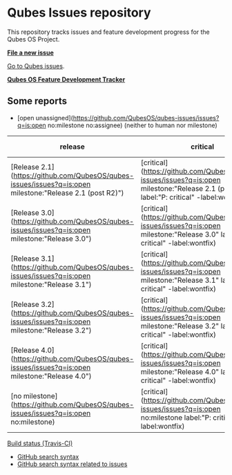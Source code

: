 Qubes Issues repository
=======================

This repository tracks issues and feature development progress for the Qubes OS Project.

**[File a new issue](https://github.com/QubesOS/qubes-issues/issues/new)**

[Go to Qubes issues](https://github.com/QubesOS/qubes-issues/issues).

**[Qubes OS Feature Development Tracker](https://www.qubes-os.org/qubes-issues/)**

Some reports
------------

* [open unassigned](https://github.com/QubesOS/qubes-issues/issues?q=is:open no:milestone no:assignee) (neither to human nor milestone)

| release | critical | pending backports |
|---------|----------|-------------------|
| [Release 2.1](https://github.com/QubesOS/qubes-issues/issues?q=is:open milestone:"Release 2.1 (post R2)") | [critical](https://github.com/QubesOS/qubes-issues/issues?q=is:open milestone:"Release 2.1 (post R2)" label:"P: critical" -label:wontfix) | [dom0](https://github.com/QubesOS/qubes-issues/issues?q=is:issue+-label:r2-dom0-stable+-label:r2-dom0-testing+label:r3.1-dom0-stable+is:closed+milestone:"Release+2.0+updates") [VM](https://github.com/QubesOS/qubes-issues/issues?q=is:issue+-label:r2-fc21-stable+-label:r2-fc21-testing+label:r3.1-fc21-stable+is:closed+milestone:"Release+2.0+updates") |
| [Release 3.0](https://github.com/QubesOS/qubes-issues/issues?q=is:open milestone:"Release 3.0") | [critical](https://github.com/QubesOS/qubes-issues/issues?q=is:open milestone:"Release 3.0" label:"P: critical" -label:wontfix) | [dom0](https://github.com/QubesOS/qubes-issues/issues?q=is:issue+-label:r3.0-dom0-stable+-label:r3.0-dom0-testing+label:r3.1-dom0-stable+is:closed+milestone:"Release+3.0+updates") [VM](https://github.com/QubesOS/qubes-issues/issues?q=is:issue+-label:r3.0-fc21-stable+-label:r3.0-fc21-testing+label:r3.1-fc21-stable+is:closed+milestone:"Release+3.0+updates") |
| [Release 3.1](https://github.com/QubesOS/qubes-issues/issues?q=is:open milestone:"Release 3.1") | [critical](https://github.com/QubesOS/qubes-issues/issues?q=is:open milestone:"Release 3.1" label:"P: critical" -label:wontfix) | [dom0](https://github.com/QubesOS/qubes-issues/issues?q=is:issue+-label:r3.1-dom0-stable+-label:r3.1-dom0-testing+label:r3.2-dom0-stable+is:closed+milestone:"Release+3.1+updates") [VM](https://github.com/QubesOS/qubes-issues/issues?q=is:issue+-label:r3.1-fc23-stable+-label:r3.1-fc23-testing+label:r3.2-fc23-stable+is:closed+milestone:"Release+3.1+updates") |
| [Release 3.2](https://github.com/QubesOS/qubes-issues/issues?q=is:open milestone:"Release 3.2") | [critical](https://github.com/QubesOS/qubes-issues/issues?q=is:open milestone:"Release 3.2" label:"P: critical" -label:wontfix) |
| [Release 4.0](https://github.com/QubesOS/qubes-issues/issues?q=is:open milestone:"Release 4.0") | [critical](https://github.com/QubesOS/qubes-issues/issues?q=is:open milestone:"Release 4.0" label:"P: critical" -label:wontfix) |
| [no milestone](https://github.com/QubesOS/qubes-issues/issues?q=is:open no:milestone) | [critical](https://github.com/QubesOS/qubes-issues/issues?q=is:open no:milestone label:"P: critical" -label:wontfix) |

[Build status (Travis-CI)](travis_status.md)

* [GitHub search syntax](https://help.github.com/articles/search-syntax/)
* [GitHub search syntax related to issues](https://help.github.com/articles/searching-issues/)
